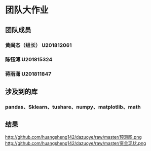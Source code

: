 # 团队大作业
## 团队成员
### 黄闽杰（组长） U201812061
### 陈钰溥 U201815324
### 蒋雨潇 U201811847
## 涉及到的库
### pandas、Sklearn、tushare、numpy、matplotlib、math
## 结果
 http://github.com/huangsheng142/dazuoye/raw/master/预测图.png
http://github.com/huangsheng142/dazuoye/raw/master/资金现状.png
